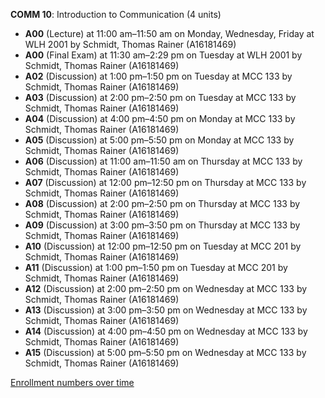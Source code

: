 **COMM 10**: Introduction to Communication (4 units)

- **A00** (Lecture) at 11:00 am–11:50 am on Monday, Wednesday, Friday at WLH 2001 by Schmidt, Thomas Rainer (A16181469)
- **A00** (Final Exam) at 11:30 am–2:29 pm on Tuesday at WLH 2001 by Schmidt, Thomas Rainer (A16181469)
- **A02** (Discussion) at 1:00 pm–1:50 pm on Tuesday at MCC 133 by Schmidt, Thomas Rainer (A16181469)
- **A03** (Discussion) at 2:00 pm–2:50 pm on Tuesday at MCC 133 by Schmidt, Thomas Rainer (A16181469)
- **A04** (Discussion) at 4:00 pm–4:50 pm on Monday at MCC 133 by Schmidt, Thomas Rainer (A16181469)
- **A05** (Discussion) at 5:00 pm–5:50 pm on Monday at MCC 133 by Schmidt, Thomas Rainer (A16181469)
- **A06** (Discussion) at 11:00 am–11:50 am on Thursday at MCC 133 by Schmidt, Thomas Rainer (A16181469)
- **A07** (Discussion) at 12:00 pm–12:50 pm on Thursday at MCC 133 by Schmidt, Thomas Rainer (A16181469)
- **A08** (Discussion) at 2:00 pm–2:50 pm on Thursday at MCC 133 by Schmidt, Thomas Rainer (A16181469)
- **A09** (Discussion) at 3:00 pm–3:50 pm on Thursday at MCC 133 by Schmidt, Thomas Rainer (A16181469)
- **A10** (Discussion) at 12:00 pm–12:50 pm on Tuesday at MCC 201 by Schmidt, Thomas Rainer (A16181469)
- **A11** (Discussion) at 1:00 pm–1:50 pm on Tuesday at MCC 201 by Schmidt, Thomas Rainer (A16181469)
- **A12** (Discussion) at 2:00 pm–2:50 pm on Wednesday at MCC 133 by Schmidt, Thomas Rainer (A16181469)
- **A13** (Discussion) at 3:00 pm–3:50 pm on Wednesday at MCC 133 by Schmidt, Thomas Rainer (A16181469)
- **A14** (Discussion) at 4:00 pm–4:50 pm on Wednesday at MCC 133 by Schmidt, Thomas Rainer (A16181469)
- **A15** (Discussion) at 5:00 pm–5:50 pm on Wednesday at MCC 133 by Schmidt, Thomas Rainer (A16181469)

[Enrollment numbers over time](./COMM10.tsv)
